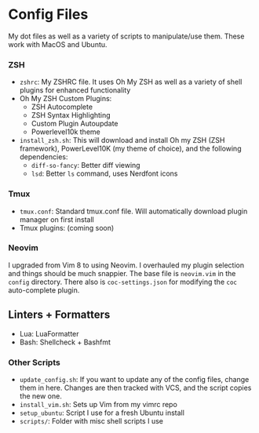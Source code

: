 # Config Files
My dot files as well as a variety of scripts to manipulate/use them. These work with MacOS and Ubuntu.

### ZSH
- `zshrc`: My ZSHRC file. It uses Oh My ZSH as well as a variety of shell plugins for enhanced functionality
- Oh My ZSH Custom Plugins:
  - ZSH Autocomplete
  - ZSH Syntax Highlighting
  - Custom Plugin Autoupdate
  - Powerlevel10k theme
- `install_zsh.sh`: This will download and install Oh my ZSH (ZSH framework), PowerLevel10K (my theme of choice), and the following dependencies:
  - `diff-so-fancy`: Better diff viewing
  - `lsd`: Better `ls` command, uses Nerdfont icons

### Tmux
- `tmux.conf`: Standard tmux.conf file. Will automatically download plugin manager on first install
- Tmux plugins: (coming soon)

### Neovim
I upgraded from Vim 8 to using Neovim. I overhauled my plugin selection and things should be much snappier.
The base file is `neovim.vim` in the `config` directory.
There also is `coc-settings.json` for modifying the `coc` auto-complete plugin.

## Linters + Formatters
- Lua: LuaFormatter
- Bash: Shellcheck + Bashfmt

### Other Scripts
- `update_config.sh`: If you want to update any of the config files, change them in here. Changes are then tracked with VCS, and the script copies the new one.
- `install_vim.sh`: Sets up Vim from my vimrc repo
- `setup_ubuntu`: Script I use for a fresh Ubuntu install
- `scripts/`: Folder with misc shell scripts I use
